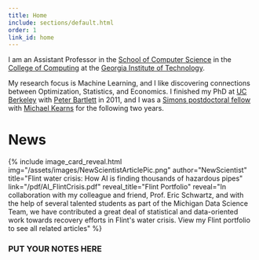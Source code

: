 ```yaml
---
title: Home
include: sections/default.html
order: 1
link_id: home
---
```



I am an Assistant Professor in the
                <a href="https://www.scs.gatech.edu/" target="_blank">School of Computer Science</a> in the <a href="http://www.cc.gatech.edu" target="_blank">College of Computing</a> at the
                <a href="http://www.gatech.edu/" target="_blank">Georgia Institute of Technology</a>.

My research focus is Machine Learning, and I like discovering connections between Optimization,
                Statistics, and Economics. I finished my PhD at <a href="https://www.berkeley.edu/" target="_blank">UC Berkeley</a>
                with <a href="https://www.stat.berkeley.edu/~bartlett/" target="_blank">Peter Bartlett</a> in 2011, and I was a
                <a href="https://www.simonsfoundation.org/" target="_Blank">Simons postdoctoral fellow</a>
                with <a href="http://www.cis.upenn.edu/~mkearns/" target="_blank">Michael Kearns</a>
                for the following two years.

# News

{% include image_card_reveal.html
  img="/assets/images/NewScientistArticlePic.png"
  author="NewScientist"
  title="Flint water crisis: How AI is finding thousands of hazardous pipes"
  link="/pdf/AI_FlintCrisis.pdf"
  reveal_title="Flint Portfolio"
  reveal="In collaboration with my colleague and friend, Prof. Eric Schwartz, and with the help of several talented students as part of the Michigan Data Science Team, we have contributed a great deal of statistical and data-oriented work towards recovery efforts in Flint's water crisis. View my Flint portfolio to see all related articles"
%}

### PUT YOUR NOTES HERE
